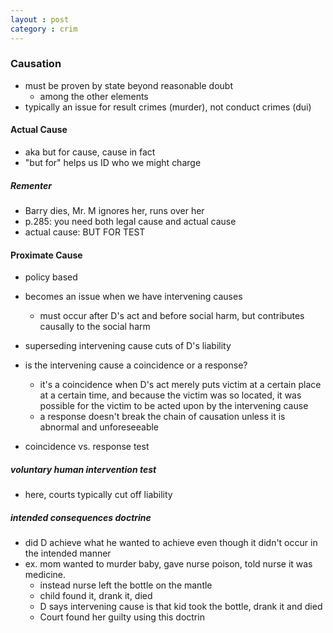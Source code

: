 ```yaml
---
layout : post
category : crim
---
```


### Causation
- must be proven by state beyond reasonable doubt
	- among the other elements
- typically an issue for result crimes (murder), not conduct crimes (dui)

#### Actual Cause
- aka but for cause, cause in fact
- "but for" helps us ID who we might charge

##### Rementer
- Barry dies, Mr. M ignores her, runs over her
- p.285: you need both legal cause and actual cause
- actual cause: BUT FOR TEST

#### Proximate Cause
- policy based
- becomes an issue when we have intervening causes
	- must occur after D's act and before social harm, but contributes causally to the social harm
- superseding intervening cause cuts of D's liability
- is the intervening cause a coincidence or a response?
	- it's a coincidence when D's act merely puts victim at a certain place at a certain time, and because the victim was so located, it was possible for the victim to be acted upon by the intervening cause
	- a response doesn't break the chain of causation unless it is abnormal and unforeseeable

- coincidence vs. response test

##### voluntary human intervention test
- here, courts typically cut off liability

##### intended consequences doctrine
- did D achieve what he wanted to achieve even though it didn't occur in the intended manner
- ex. mom wanted to murder baby, gave nurse poison, told nurse it was medicine.
	- instead nurse left the bottle on the mantle
	- child found it, drank it, died
	- D says intervening cause is that kid took the bottle, drank it and died
	- Court found her guilty using this doctrin